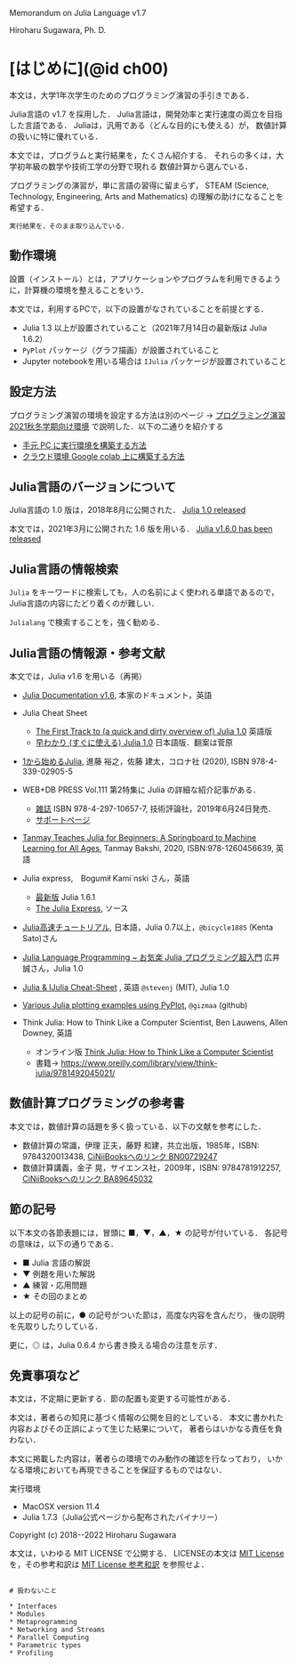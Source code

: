 
Memorandum on Julia Language v1.7

Hiroharu Sugawara, Ph. D.


# [はじめに](@id ch00)

本文は，大学1年次学生のためのプログラミング演習の手引きである．

Julia言語の v1.7 を採用した．
Julia言語は，開発効率と実行速度の両立を目指した言語である．
Juliaは，汎用である（どんな目的にも使える）が，
数値計算の扱いに特に優れている．

本文では，プログラムと実行結果を，たくさん紹介する．
それらの多くは，大学初年級の数学や技術工学の分野で現れる
数値計算から選んでいる．

プログラミングの演習が，単に言語の習得に留まらず，
STEAM (Science, Technology, Engineering, Arts and Mathematics)
の理解の助けになることを希望する．

```@raw comment
実行結果を，そのまま取り込んでいる．
```

## 動作環境

設置（インストール）とは，アプリケーションやプログラムを利用できるように，計算機の環境を整えることをいう．

本文では，利用するPCで，以下の設置がなされていることを前提とする．
* Julia 1.3 以上が設置されていること（2021年7月14日の最新版は Julia 1.6.2）
* `PyPlot` パッケージ（グラフ描画）が設置されていること
* Jupyter notebookを用いる場合は `IJulia` パッケージが設置されていること


## 設定方法

プログラミング演習の環境を設定する方法は別のページ → [プログラミング演習 2021秋冬学期向け環境](https://hsugawa8651.github.io/julia-installation-guide-202109/article/env-2021w) で説明した．以下の二通りを紹介する
  * [手元 PC に実行環境を構築する方法](https://hsugawa8651.github.io/julia-installation-guide-202109/article/install-on-local-PC)
  * [クラウド環境 Google colab 上に構築する方法](https://hsugawa8651.github.io/julia-installation-guide-202109/article/setup-on-google-colab)

## Julia言語のバージョンについて

Julia言語の 1.0 版は，2018年8月に公開された．
[Julia 1.0 released](https://discourse.julialang.org/t/julia-1-0-released/13208)

本文では，2021年3月に公開された 1.6 版を用いる．
[Julia v1.6.0 has been released](https://discourse.julialang.org/t/julia-v1-6-0-has-been-released/57938)

## Julia言語の情報検索

`Julia` をキーワードに検索しても，人の名前によく使われる単語であるので，
Julia言語の内容にたどり着くのが難しい．

`Julialang` で検索することを，強く勧める．

## Julia言語の情報源・参考文献

本文では，Julia v1.6 を用いる（再掲）

* [Julia Documentation v1.6](https://docs.julialang.org/en/v1.6/), 本家のドキュメント，英語

* Julia Cheat Sheet
  * [The First Track to (a quick and dirty overview of) Julia 1.0](https://juliadocs.github.io/Julia-Cheat-Sheet/) 英語版
  * [早わかり (すぐに使える) Julia 1.0](https://juliadocs.github.io/Julia-Cheat-Sheet/ja/) 日本語版．翻案は菅原

* [1から始めるJulia](https://www.coronasha.co.jp/np/isbn/9784339029055/), 進藤 裕之，佐藤 建太，コロナ社 (2020), ISBN 978-4-339-02905-5
* WEB+DB PRESS Vol.111 第2特集に Julia の詳細な紹介記事がある．
  * [雑誌](https://gihyo.jp/magazine/wdpress/archive/2019/vol111) ISBN 978-4-297-10657-7, 技術評論社，2019年6月24日発売．
  * [サポートページ](https://gihyo.jp/magazine/wdpress/archive/2019/vol111/support)
* [Tanmay Teaches Julia for Beginners: A Springboard to Machine Learning for All Ages](https://www.mheducation.com.sg/tanmay-teaches-julia-for-beginners-a-springboard-to-machine-learning-for-all-ages-9781260456639-asia), Tanmay Bakshi, 2020, ISBN:978-1260456639, 英語
* Julia express,　Bogumił Kami´nski さん，英語
  * [最新版](http://bogumilkaminski.pl/files/julia_express.pdf) Julia 1.6.1
  * [The Julia Express](https://github.com/bkamins/The-Julia-Express), ソース

* [Julia高速チュートリアル](https://github.com/bicycle1885/Julia-Tutorial), 日本語，Julia 0.7以上，`@bicycle1885` (Kenta Sato)さん

* [Julia Language Programming ~ お気楽 Julia プログラミング超入門](http://www.nct9.ne.jp/m_hiroi/light/julia.html) 広井 誠さん，Julia 1.0

* [Julia & IJulia Cheat-Sheet](https://math.mit.edu/~stevenj/Julia-cheatsheet.pdf) , 英語 `@stevenj` (MIT), Julia 1.0

* [Various Julia plotting examples using PyPlot](https://gist.github.com/gizmaa/7214002), `@gizmaa` (github)

* Think Julia: How to Think Like a Computer Scientist, Ben Lauwens, Allen Downey, 英語
  * オンライン版 [Think Julia: How to Think Like a Computer Scientist](https://benlauwens.github.io/ThinkJulia.jl/latest/book.html)
  * 書籍→ https://www.oreilly.com/library/view/think-julia/9781492045021/


## 数値計算プログラミングの参考書

本文では，数値計算の話題を多く扱っている．以下の文献を参考にした．

* 数値計算の常識，伊理 正夫，藤野 和建，共立出版，1985年，ISBN: 9784320013438, [CiNiiBooksへのリンク  BN00729247](https://ci.nii.ac.jp/ncid/BN00729247)
* 数値計算講義，金子 晃，サイエンス社，2009年，ISBN: 9784781912257, [CiNiiBooksへのリンク  BA89645032](https://ci.nii.ac.jp/ncid/BA89645032)

## 節の記号

以下本文の各節表題には，冒頭に ■，▼，▲，★ の記号が付いている．
各記号の意味は，以下の通りである．

- ■  Julia 言語の解説
- ▼  例題を用いた解説
- ▲  練習・応用問題
- ★  その回のまとめ

以上の記号の前に，● の記号がついた節は，高度な内容を含んだり，
後の説明を先取りしたりしている．

更に，◎ は，Julia 0.6.4 から書き換える場合の注意を示す．

## 免責事項など

本文は，不定期に更新する．節の配置も変更する可能性がある．

本文は，著者らの知見に基づく情報の公開を目的としている．
本文に書かれた内容およびその正誤によって生じた結果について，
著者らはいかなる責任を負わない．

本文に掲載した内容は，著者らの環境でのみ動作の確認を行なっており，
いかなる環境においても再現できることを保証するものではない．

実行環境

- MacOSX version 11.4
- Julia 1.7.3（Julia公式ページから配布されたバイナリー）

Copyright (c) 2018--2022 Hiroharu Sugawara

本文は，いわゆる MIT LICENSE で公開する．
LICENSEの本文は [MIT License](@ref) を，その参考和訳は [MIT License 参考和訳](@ref) を参照せよ．


```@raw comment

# 扱わないこと

* Interfaces
* Modules
* Metaprogramming
* Networking and Streams
* Parallel Computing
* Parametric types
* Profiling

```
